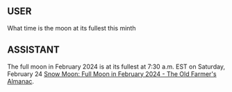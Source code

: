 ## USER
What time is the moon at its fullest this minth

## ASSISTANT
The full moon in February 2024 is at its fullest at 7:30 a.m. EST on Saturday, February 24 [Snow Moon: Full Moon in February 2024 - The Old Farmer's Almanac](https://www.almanac.com/content/full-moon-february).